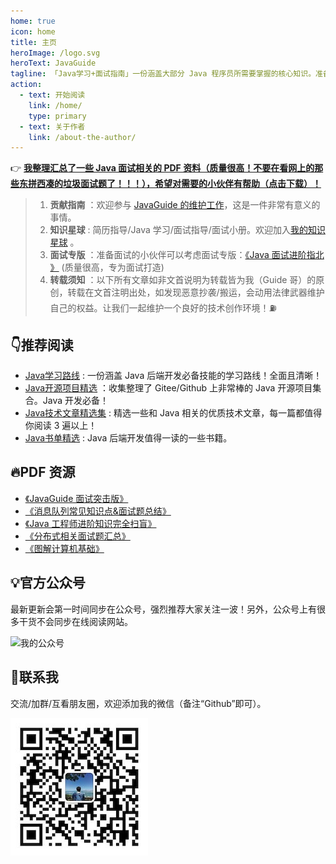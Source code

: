```yaml
---
home: true
icon: home
title: 主页
heroImage: /logo.svg
heroText: JavaGuide
tagline: 「Java学习+面试指南」一份涵盖大部分 Java 程序员所需要掌握的核心知识。准备 Java 面试，首选 JavaGuide！
action:
  - text: 开始阅读
    link: /home/
    type: primary
  - text: 关于作者
    link: /about-the-author/
---
```


👉 **[我整理汇总了一些 Java 面试相关的 PDF 资料（质量很高！不要在看网上的那些东拼西凑的垃圾面试题了！！！），希望对需要的小伙伴有帮助（点击下载）！](https://t.1yb.co/GXLF)**

> 1. **贡献指南** ：欢迎参与 [JavaGuide 的维护工作](https://github.com/Snailclimb/JavaGuide/issues/1235)，这是一件非常有意义的事情。
> 2. **知识星球** : 简历指导/Java 学习/面试指导/面试小册。欢迎加入[我的知识星球](https://sourl.cn/psyWaE) 。
> 3. **面试专版** ：准备面试的小伙伴可以考虑面试专版：[《Java 面试进阶指北 》](https://www.yuque.com/docs/share/f37fc804-bfe6-4b0d-b373-9c462188fec7) (质量很高，专为面试打造)
> 4. **转载须知** ：以下所有文章如非文首说明为转载皆为我（Guide 哥）的原创，转载在文首注明出处，如发现恶意抄袭/搬运，会动用法律武器维护自己的权益。让我们一起维护一个良好的技术创作环境！⛽️

## 👇推荐阅读 

- [Java学习路线](https://zhuanlan.zhihu.com/p/379041500) : 一份涵盖 Java 后端开发必备技能的学习路线！全面且清晰！
- [Java开源项目精选](https://gitee.com/SnailClimb/awesome-java) ：收集整理了 Gitee/Github 上非常棒的 Java 开源项目集合。Java 开发必备！
- [Java技术文章精选集](/high-quality-technical-articles/) : 精选一些和 Java 相关的优质技术文章，每一篇都值得你阅读 3 遍以上！
- [Java书单精选](https://gitee.com/SnailClimb/awesome-cs) : Java 后端开发值得一读的一些书籍。

## 🔥PDF 资源

- [《JavaGuide 面试突击版》](https://mp.weixin.qq.com/s?__biz=Mzg2OTA0Njk0OA==&mid=100029614&idx=1&sn=62993c5cf10265cb7018db7f1ec67250&chksm=4ea1fb6579d67273499b7243641d4ef372decd08047bfbb6dfb5843ef81c7ccba209086cf345#rd)
- [《消息队列常见知识点&面试题总结》](https://t.1yb.co/Fy0u)
- [《Java 工程师进阶知识完全扫盲》](https://t.1yb.co/GXLF)
- [《分布式相关面试题汇总》](https://t.1yb.co/GXLF)
- [《图解计算机基础》](https://mp.weixin.qq.com/s?__biz=Mzg2OTA0Njk0OA==&mid=100021725&idx=1&sn=2db9664ca25363139a81691043e9fd8f&chksm=4ea19a1679d61300d8990f7e43bfc7f476577a81b712cf0f9c6f6552a8b219bc081efddb5c54#rd)

## 💡官方公众号

最新更新会第一时间同步在公众号，强烈推荐大家关注一波！另外，公众号上有很多干货不会同步在线阅读网站。

![我的公众号](https://cdn.jsdelivr.net/gh/javaguide-tech/blog-images/2020-08/167598cd2e17b8ec.png)

## 🙉联系我

交流/加群/互看朋友圈，欢迎添加我的微信（备注“Github”即可）。

![](../media/pictures/weixin.jpeg)